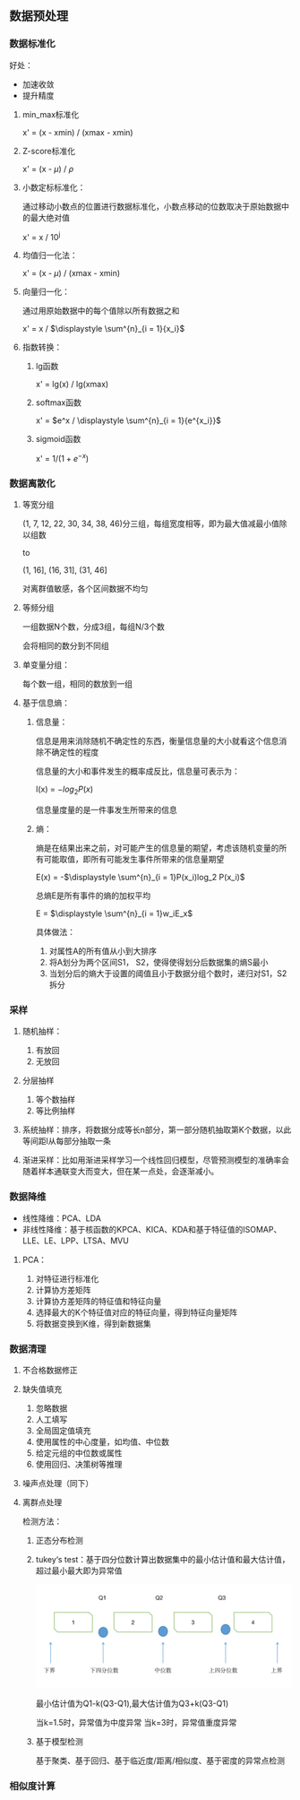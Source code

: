 ## 数据预处理

### 数据标准化
好处：
- 加速收敛
- 提升精度

1. min_max标准化

    x' = (x - xmin) / (xmax - xmin)

2. Z-score标准化

    x' = (x - $\mu$) / $\rho$

3. 小数定标标准化：
   
   通过移动小数点的位置进行数据标准化，小数点移动的位数取决于原始数据中的最大绝对值

   x' = x / 10<sup>j</sup>

4. 均值归一化法：

    x' = (x - ${\mu}$) / (xmax - xmin)

5. 向量归一化：

    通过用原始数据中的每个值除以所有数据之和

    x' = x / $\displaystyle \sum^{n}_{i = 1}{x_i}$
6. 指数转换：
   1. lg函数

        x' = lg(x) / lg(xmax)

   2. softmax函数

        x' = $e^x / \displaystyle \sum^{n}_{i = 1}{e^{x_i}}$
   3. sigmoid函数

        x' = $1 / (1 + e^{-x})$


### 数据离散化

1. 等宽分组

    (1, 7, 12, 22, 30, 34, 38, 46)分三组，每组宽度相等，即为最大值减最小值除以组数

    to

    (1, 16], (16, 31], (31, 46]

    对离群值敏感，各个区间数据不均匀

2. 等频分组
   
   一组数据N个数，分成3组，每组N/3个数

   会将相同的数分到不同组

3. 单变量分组：

    每个数一组，相同的数放到一组

4. 基于信息熵：

    1. 信息量：
    
        信息是用来消除随机不确定性的东西，衡量信息量的大小就看这个信息消除不确定性的程度

        信息量的大小和事件发生的概率成反比，信息量可表示为：

        l(x) = $-log_2 P(x)$

        信息量度量的是一件事发生所带来的信息

    2. 熵：

        熵是在结果出来之前，对可能产生的信息量的期望，考虑该随机变量的所有可能取值，即所有可能发生事件所带来的信息量期望

        E(x) = -$\displaystyle \sum^{n}_{i = 1}P(x_i)log_2 P(x_i)$

        总熵E是所有事件的熵的加权平均

        E = $\displaystyle \sum^{n}_{i = 1}w_iE_x$

        具体做法：

        1. 对属性A的所有值从小到大排序
        2. 将A划分为两个区间S1， S2，使得使得划分后数据集的熵S最小
        3. 当划分后的熵大于设置的阈值且小于数据分组个数时，递归对S1，S2拆分 

### 采样

1. 随机抽样：
   1. 有放回
   2. 无放回

2. 分层抽样
   1. 等个数抽样
   2. 等比例抽样
   
3. 系统抽样：排序，将数据分成等长n部分，第一部分随机抽取第K个数据，以此等间距l从每部分抽取一条
4. 渐进采样：比如用渐进采样学习一个线性回归模型，尽管预测模型的准确率会随着样本通联变大而变大，但在某一点处，会逐渐减小。

### 数据降维

- 线性降维：PCA、LDA
- 非线性降维：基于核函数的KPCA、KICA、KDA和基于特征值的ISOMAP、LLE、LE、LPP、LTSA、MVU

1. PCA：
   
   1. 对特征进行标准化
   2. 计算协方差矩阵
   3. 计算协方差矩阵的特征值和特征向量
   4. 选择最大的K个特征值对应的特征向量，得到特征向量矩阵
   5. 将数据变换到K维，得到新数据集

### 数据清理
1. 不合格数据修正
2. 缺失值填充

    1. 忽略数据
    2. 人工填写
    3. 全局固定值填充
    4. 使用属性的中心度量，如均值、中位数
    5. 给定元组的中位数或属性
    6. 使用回归、决策树等推理

3. 噪声点处理（同下）
4. 离群点处理
    
    检测方法：

    1. 正态分布检测
    2. tukey‘s test：基于四分位数计算出数据集中的最小估计值和最大估计值，超过最小最大即为异常值

        ![欧式距离](../../images/noise1.png)

        最小估计值为Q1-k(Q3-Q1),最大估计值为Q3+k(Q3-Q1)

        当k=1.5时，异常值为中度异常
        当k=3时，异常值重度异常

    3. 基于模型检测
   
        基于聚类、基于回归、基于临近度/距离/相似度、基于密度的异常点检测

### 相似度计算







